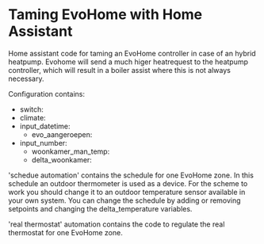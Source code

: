 # Taming EvoHome with Home Assistant
Home assistant code for taming an EvoHome controller in case of an hybrid heatpump. Evohome will send a much higer heatrequest to the heatpump controller, which will result in a boiler assist where this is not always necessary. 
 
Configuration contains:
- switch:
- climate:
- input_datetime:
  - evo_aangeroepen:
- input_number:
  - woonkamer_man_temp:
  - delta_woonkamer:

'schedue automation' contains the schedule for one EvoHome zone. In this schedule an outdoor thermometer is used as a device. For the scheme to work you should change it to an outdoor temperature sensor available in your own system. You can change the schedule by adding or removing setpoints and changing the delta_temperature variables. 

'real thermostat' automation contains the code to regulate the real thermostat for one EvoHome zone.
